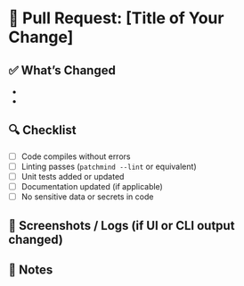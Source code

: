 # 🚀 Pull Request: [Title of Your Change]

## ✅ What’s Changed

<!-- Describe your change in 1–2 sentences -->

- 
- 

## 🔍 Checklist

- [ ] Code compiles without errors
- [ ] Linting passes (`patchmind --lint` or equivalent)
- [ ] Unit tests added or updated
- [ ] Documentation updated (if applicable)
- [ ] No sensitive data or secrets in code

## 📸 Screenshots / Logs (if UI or CLI output changed)

<!-- Optional: Paste screenshots, diffs, or log output here -->

## 🧠 Notes

<!-- Anything reviewers should keep in mind or double-check -->
